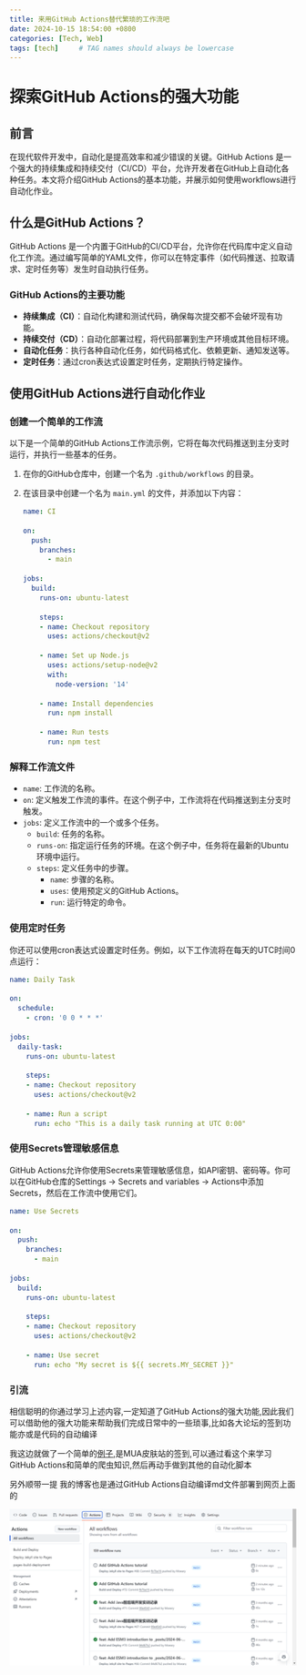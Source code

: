 ```yaml
---
title: 来用GitHub Actions替代繁琐的工作流吧
date: 2024-10-15 18:54:00 +0800
categories: [Tech, Web]
tags: [tech]     # TAG names should always be lowercase
---
```


# 探索GitHub Actions的强大功能

## 前言

在现代软件开发中，自动化是提高效率和减少错误的关键。GitHub Actions 是一个强大的持续集成和持续交付（CI/CD）平台，允许开发者在GitHub上自动化各种任务。本文将介绍GitHub Actions的基本功能，并展示如何使用workflows进行自动化作业。

## 什么是GitHub Actions？

GitHub Actions 是一个内置于GitHub的CI/CD平台，允许你在代码库中定义自动化工作流。通过编写简单的YAML文件，你可以在特定事件（如代码推送、拉取请求、定时任务等）发生时自动执行任务。

### GitHub Actions的主要功能

- **持续集成（CI）**：自动化构建和测试代码，确保每次提交都不会破坏现有功能。
- **持续交付（CD）**：自动化部署过程，将代码部署到生产环境或其他目标环境。
- **自动化任务**：执行各种自动化任务，如代码格式化、依赖更新、通知发送等。
- **定时任务**：通过cron表达式设置定时任务，定期执行特定操作。

## 使用GitHub Actions进行自动化作业

### 创建一个简单的工作流

以下是一个简单的GitHub Actions工作流示例，它将在每次代码推送到主分支时运行，并执行一些基本的任务。

1. 在你的GitHub仓库中，创建一个名为 `.github/workflows` 的目录。
2. 在该目录中创建一个名为 `main.yml` 的文件，并添加以下内容：

    ```yaml
    name: CI

    on:
      push:
        branches:
          - main

    jobs:
      build:
        runs-on: ubuntu-latest

        steps:
        - name: Checkout repository
          uses: actions/checkout@v2

        - name: Set up Node.js
          uses: actions/setup-node@v2
          with:
            node-version: '14'

        - name: Install dependencies
          run: npm install

        - name: Run tests
          run: npm test
    ```

### 解释工作流文件

- `name`: 工作流的名称。
- `on`: 定义触发工作流的事件。在这个例子中，工作流将在代码推送到主分支时触发。
- `jobs`: 定义工作流中的一个或多个任务。
  - `build`: 任务的名称。
  - `runs-on`: 指定运行任务的环境。在这个例子中，任务将在最新的Ubuntu环境中运行。
  - `steps`: 定义任务中的步骤。
    - `name`: 步骤的名称。
    - `uses`: 使用预定义的GitHub Actions。
    - `run`: 运行特定的命令。

### 使用定时任务

你还可以使用cron表达式设置定时任务。例如，以下工作流将在每天的UTC时间0点运行：

```yaml
name: Daily Task

on:
  schedule:
    - cron: '0 0 * * *'

jobs:
  daily-task:
    runs-on: ubuntu-latest

    steps:
    - name: Checkout repository
      uses: actions/checkout@v2

    - name: Run a script
      run: echo "This is a daily task running at UTC 0:00"
```

### 使用Secrets管理敏感信息

GitHub Actions允许你使用Secrets来管理敏感信息，如API密钥、密码等。你可以在GitHub仓库的Settings -> Secrets and variables -> Actions中添加Secrets，然后在工作流中使用它们。

```yaml
name: Use Secrets

on:
  push:
    branches:
      - main

jobs:
  build:
    runs-on: ubuntu-latest

    steps:
    - name: Checkout repository
      uses: actions/checkout@v2

    - name: Use secret
      run: echo "My secret is ${{ secrets.MY_SECRET }}"
```

### 引流

相信聪明的你通过学习上述内容,一定知道了GitHub Actions的强大功能,因此我们可以借助他的强大功能来帮助我们完成日常中的一些琐事,比如各大论坛的签到功能亦或是代码的自动编译

我这边就做了一个简单的[例子](https://github.com/Moeary/MUA_CheckIN),是MUA皮肤站的签到,可以通过看这个来学习GitHub Actions和简单的爬虫知识,然后再动手做到其他的自动化脚本

另外顺带一提 我的博客也是通过GitHub Actions自动编译md文件部署到网页上面的

![](https://raw.githubusercontent.com/Moeary/pic_bed/main/img/202410151113771.png)
